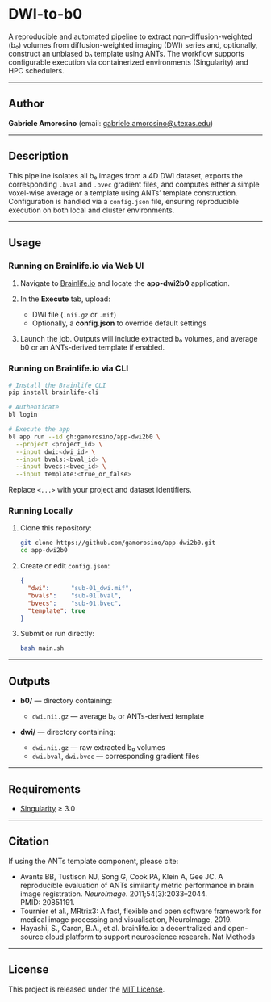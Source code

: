 # DWI-to-b0 

A reproducible and automated pipeline to extract non–diffusion-weighted (b₀) volumes from diffusion-weighted imaging (DWI) series and, optionally, construct an unbiased b₀ template using ANTs. The workflow supports configurable execution via containerized environments (Singularity) and HPC schedulers.

---

## Author

**Gabriele Amorosino**
(email: [gabriele.amorosino@utexas.edu](mailto:gabriele.amorosino@utexas.edu))

---

## Description

This pipeline isolates all b₀ images from a 4D DWI dataset, exports the corresponding `.bval` and `.bvec` gradient files, and computes either a simple voxel-wise average or a template using ANTs’ template construction. Configuration is handled via a `config.json` file, ensuring reproducible execution on both local and cluster environments.

---

## Usage

### Running on Brainlife.io via Web UI

1. Navigate to [Brainlife.io](https://brainlife.io) and locate the **app-dwi2b0** application.
2. In the **Execute** tab, upload:

   * DWI file (`.nii.gz` or `.mif`)
   * Optionally, a **config.json** to override default settings
3. Launch the job. Outputs will include extracted b₀ volumes, and average b0 or an ANTs-derived template if enabled.

### Running on Brainlife.io via CLI

```bash
# Install the Brainlife CLI
pip install brainlife-cli

# Authenticate
bl login

# Execute the app
bl app run --id gh:gamorosino/app-dwi2b0 \
  --project <project_id> \
  --input dwi:<dwi_id> \
  --input bvals:<bval_id> \
  --input bvecs:<bvec_id> \
  --input template:<true_or_false>
```

Replace `<...>` with your project and dataset identifiers.

### Running Locally

1. Clone this repository:

   ```bash
   git clone https://github.com/gamorosino/app-dwi2b0.git
   cd app-dwi2b0
   ```
2. Create or edit `config.json`:

   ```json
   {
     "dwi":      "sub-01_dwi.mif",
     "bvals":    "sub-01.bval",
     "bvecs":    "sub-01.bvec",
     "template": true
   }
   ```
3. Submit or run directly:

   ```bash
   bash main.sh
   ```

---

## Outputs

* **b0/** — directory containing:

  * `dwi.nii.gz` — average b₀ or ANTs-derived template
* **dwi/** — directory containing:

  * `dwi.nii.gz` — raw extracted b₀ volumes
  * `dwi.bval`, `dwi.bvec` — corresponding gradient files

---

## Requirements

* [Singularity](https://sylabs.io) ≥ 3.0

---


## Citation

If using the ANTs template component, please cite:

- Avants BB, Tustison NJ, Song G, Cook PA, Klein A, Gee JC. A reproducible evaluation of ANTs similarity metric performance in brain image registration. *NeuroImage*. 2011;54(3):2033–2044. PMID: 20851191.
- Tournier et al., MRtrix3: A fast, flexible and open software framework for medical image processing and visualisation, NeuroImage, 2019.
- Hayashi, S., Caron, B.A., et al. brainlife.io: a decentralized and open-source cloud platform to support neuroscience research. Nat Methods 

---

## License

This project is released under the [MIT License](LICENSE).
